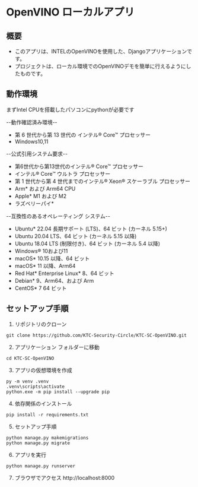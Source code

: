 # OpenVINO ローカルアプリ

## 概要
- このアプリは、INTELのOpenVINOを使用した、Djangoアプリケーションです。
- プロジェクトは、ローカル環境でのOpenVINOデモを簡単に行えるようにしたものです。

## 動作環境

まずIntel CPUを搭載したパソコンにpythonが必要です

--動作確認済み環境--
- 第 6 世代から第 13 世代の インテル® Core™ プロセッサー
- Windows10,11

--公式引用システム要求--
- 第6世代から第13世代のインテル® Core™ プロセッサー
- インテル® Core™ ウルトラ プロセッサー
- 第 1 世代から第 4 世代までのインテル® Xeon® スケーラブル プロセッサー
- Arm* および Arm64 CPU
- Apple* M1 および M2
- ラズベリーパイ*

--互換性のあるオペレーティング システム--
- Ubuntu* 22.04 長期サポート (LTS)、64 ビット (カーネル 5.15+)
- Ubuntu 20.04 LTS、64 ビット (カーネル 5.15 以降)
- Ubuntu 18.04 LTS (制限付き)、64 ビット (カーネル 5.4 以降)
- Windows® 10および11
- macOS* 10.15 以降、64 ビット
- macOS* 11 以降、Arm64
- Red Hat* Enterprise Linux* 8、64 ビット
- Debian* 9、Arm64、および Arm
- CentOS* 7 64 ビット

## セットアップ手順
1. リポジトリのクローン
```shell
git clone https://github.com/KTC-Security-Circle/KTC-SC-OpenVINO.git
```

2. アプリケーション フォルダーに移動
```shell
cd KTC-SC-OpenVINO
```

3. アプリの仮想環境を作成
```shell
py -m venv .venv
.venv\scripts\activate
python.exe -m pip install --upgrade pip
```

4. 依存関係のインストール
```shell
pip install -r requirements.txt
``` 

5. セットアップ手順
```shell
python manage.py makemigrations
python manage.py migrate  
```

6. アプリを実行
```shell
python manage.py runserver

```
7. ブラウザでアクセス
http://localhost:8000 
